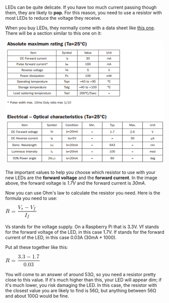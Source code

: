 LEDs can be quite delicate. If you have too much current passing though them, they are likely to **pop**. For this reason, you need to use a resistor with most LEDs to reduce the voltage they receive.

When you buy LEDs, they normally come with a data sheet like [this one](https://www.rapidonline.com/pdf/55-1792.pdf). There will be a section similar to this one on it:

![led spec](images/datasheet.png)

The important values to help you choose which resistor to use with your new LEDs are the **forward voltage** and the **forward current**. In the image above, the forward voltage is _1.7V_ and the forward current is _30mA_.

Now you can use Ohm's law to calculate the resistor you need. Here is the formula you need to use:

![formula](images/formula.gif)

Vs stands for the voltage supply. On a Raspberry Pi that is 3.3V.
Vf stands for the forward voltage of the LED, in this case 1.7V.
If stands for the forward current of the LED, in this case 0.03A (30mA * 1000).

Put all these together like this:

![calculation](images/calc.gif)

You will come to an answer of around 53Ω, so you need a resistor pretty close to this value. If it's much higher than this, your LED will appear dim; if it's much lower, you risk damaging the LED. In this case, the resistor with the closest value you are likely to find is 56Ω, but anything between 56Ω and about 100Ω would be fine.
